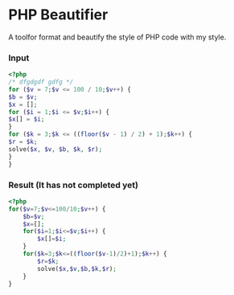 # PHP Beautifier

A toolfor format and beautify the style of PHP code with my style.

### Input

```php
<?php
/* dfgdgdf gdfg */
for ($v = 7;$v <= 100 / 10;$v++) {
$b = $v;
$x = [];
for ($i = 1;$i <= $v;$i++) {
$x[] = $i;
}
for ($k = 3;$k <= ((floor($v - 1) / 2) + 1);$k++) {
$r = $k;
solve($x, $v, $b, $k, $r);
}
}
```


### Result (It has not completed yet)

```php
<?php
for($v=7;$v<=100/10;$v++) {
    $b=$v;
    $x=[];
    for($i=1;$i<=$v;$i++) {
        $x[]=$i;
    }
    for($k=3;$k<=((floor($v-1)/2)+1);$k++) {
        $r=$k;
        solve($x,$v,$b,$k,$r);
    }
}
```
